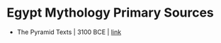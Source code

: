 # Egypt Mythology Primary Sources

* The Pyramid Texts | 3100 BCE | [link](https://www.sacred-texts.com/egy/pyt/index.htm)